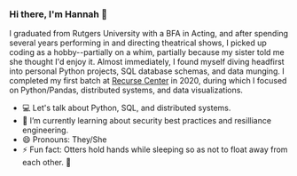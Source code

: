 ### Hi there, I'm Hannah 🐺 

I graduated from Rutgers University with a BFA in Acting, and after spending several years performing in and directing theatrical shows, I picked up coding as a hobby--partially on a whim, partially because my sister told me she thought I'd enjoy it. Almost immediately, I found myself diving headfirst into personal Python projects, SQL database schemas, and data munging. I completed my first batch at [Recurse Center](https://www.recurse.com/) in 2020, during which I focused on Python/Pandas, distributed systems, and data visualizations. 

- 💻 Let's talk about Python, SQL, and distributed systems. 
- 🌱 I’m currently learning about security best practices and resilliance engineering.
- 😄 Pronouns: They/She
- ⚡ Fun fact: Otters hold hands while sleeping so as not to float away from each other. 🦦 
